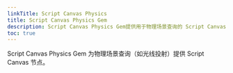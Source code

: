 ```yaml
---
linkTitle: Script Canvas Physics
title: Script Canvas Physics Gem
description: Script Canvas Physics Gem提供用于物理场景查询的 Script Canvas 节点。
toc: true
---
```


Script Canvas Physics Gem 为物理场景查询（如光线投射）提供 Script Canvas 节点。
